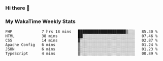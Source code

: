 ### Hi there 👋

<!--
**royschrauwen/royschrauwen** is a ✨ _special_ ✨ repository because its `README.md` (this file) appears on your GitHub profile.

Here are some ideas to get you started:

- 🔭 I’m currently working on ...
- 🌱 I’m currently learning ...
- 👯 I’m looking to collaborate on ...
- 🤔 I’m looking for help with ...
- 💬 Ask me about ...
- 📫 How to reach me: ...
- 😄 Pronouns: ...
- ⚡ Fun fact: ...
-->


### My WakaTime Weekly Stats
<!--START_SECTION:waka-->

```text
PHP             7 hrs 18 mins   █████████████████████▒░░░   85.30 %
HTML            38 mins         ██░░░░░░░░░░░░░░░░░░░░░░░   07.46 %
CSS             14 mins         ▓░░░░░░░░░░░░░░░░░░░░░░░░   02.87 %
Apache Config   6 mins          ▒░░░░░░░░░░░░░░░░░░░░░░░░   01.24 %
JSON            6 mins          ▒░░░░░░░░░░░░░░░░░░░░░░░░   01.23 %
TypeScript      4 mins          ▒░░░░░░░░░░░░░░░░░░░░░░░░   00.89 %
```

<!--END_SECTION:waka-->
